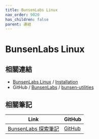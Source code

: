 ```yaml
---
title: BunsenLabs Linux
nav_order: 9020
has_children: false
parent: 連結
---
```



# BunsenLabs Linux


## 相關連結

* [BunsenLabs Linux](https://www.bunsenlabs.org/index.html) / [Installation](https://www.bunsenlabs.org/installation.html)
* GitHub / [BunsenLabs](https://github.com/BunsenLabs) / [bunsen-utilities](https://github.com/BunsenLabs/bunsen-utilities)


## 相關筆記

| Link | GitHub |
| ---- | ------ |
| [BunsenLabs 探索筆記](https://samwhelp.github.io/note-about-bunsenLabs/) | [GitHub](https://github.com/samwhelp/note-about-bunsenLabs) |
